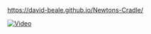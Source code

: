 https://david-beale.github.io/Newtons-Cradle/


[![Video](https://user-images.githubusercontent.com/59053870/125480003-25fb96f3-184e-4c8f-aa2e-957af2f83e5e.png)](https://www.youtube.com/watch?v=hVKYd6pd7d8)


